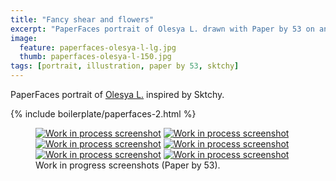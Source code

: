 ```yaml
---
title: "Fancy shear and flowers"
excerpt: "PaperFaces portrait of Olesya L. drawn with Paper by 53 on an iPad."
image: 
  feature: paperfaces-olesya-l-lg.jpg
  thumb: paperfaces-olesya-l-150.jpg
tags: [portrait, illustration, paper by 53, sktchy]
---
```


PaperFaces portrait of [Olesya L.](http://sktchy.com/REiCy) inspired by Sktchy.

{% include boilerplate/paperfaces-2.html %}

<figure class="third">
	<a href="{{ site.url }}/images/paperfaces-olesya-l-process-1-lg.jpg"><img src="{{ site.url }}/images/paperfaces-olesya-l-process-1-600.jpg" alt="Work in process screenshot"></a>
	<a href="{{ site.url }}/images/paperfaces-olesya-l-process-2-lg.jpg"><img src="{{ site.url }}/images/paperfaces-olesya-l-process-2-600.jpg" alt="Work in process screenshot"></a>
	<a href="{{ site.url }}/images/paperfaces-olesya-l-process-3-lg.jpg"><img src="{{ site.url }}/images/paperfaces-olesya-l-process-3-600.jpg" alt="Work in process screenshot"></a>
	<a href="{{ site.url }}/images/paperfaces-olesya-l-process-4-lg.jpg"><img src="{{ site.url }}/images/paperfaces-olesya-l-process-4-600.jpg" alt="Work in process screenshot"></a>
	<a href="{{ site.url }}/images/paperfaces-olesya-l-process-5-lg.jpg"><img src="{{ site.url }}/images/paperfaces-olesya-l-process-5-600.jpg" alt="Work in process screenshot"></a>
	<a href="{{ site.url }}/images/paperfaces-olesya-l-process-6-lg.jpg"><img src="{{ site.url }}/images/paperfaces-olesya-l-process-6-600.jpg" alt="Work in process screenshot"></a>
	<figcaption>Work in progress screenshots (Paper by 53).</figcaption>
</figure>